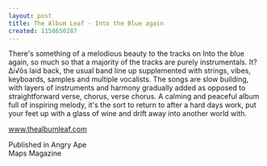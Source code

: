 ```yaml
---
layout: post
title: The Album Leaf - Into the Blue again
created: 1158650287
---
```

There's something of a melodious beauty to the tracks on Into the blue again, so much so that a majority of the tracks are purely instrumentals. It?∆í√ôs laid back, the usual band line up supplemented with strings, vibes, keyboards, samples and multiple vocalists. The songs are slow building, with layers of instruments and harmony gradually added as opposed to straightforward verse, chorus, verse chorus. A calming and peaceful album full of inspiring melody, it's the sort to return to after a hard days work, put your feet up with a glass of wine and drift away into another world with.

<a href='http://www.thealbumleaf.com' target='_blank'>www.thealbumleaf.com</a>


Published in Angry Ape<br>Maps Magazine
